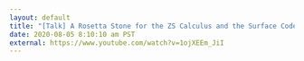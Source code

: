 ```yaml
---
layout: default
title: "[Talk] A Rosetta Stone for the ZS Calculus and the Surface Code"
date: 2020-08-05 8:10:10 am PST
external: https://www.youtube.com/watch?v=1ojXEEm_JiI
---
```

